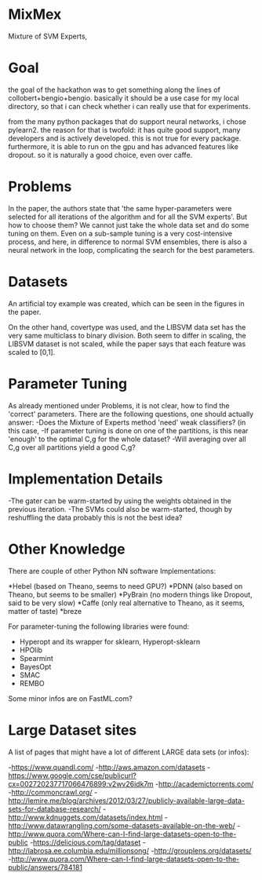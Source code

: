 
MixMex
======

Mixture of SVM Experts,


Goal
====

the goal of the hackathon was to get something along the lines of 
collobert+bengio+bengio.
basically it should be a use case for my local directory, so that i
can check whether i can really use that for experiments.

from the many python packages that do support neural networks,
i chose pylearn2. the reason for that is twofold: it has quite good
support, many developers and is actively developed. this is not
true for every package. furthermore, it is able to run on the gpu
and has advanced features like dropout. so it is naturally a good 
choice, even over caffe.



Problems
=======

In the paper, the authors state that 'the same hyper-parameters
were selected for all iterations of the algorithm and for all the
SVM experts'. But how to choose them? We cannot just take the
whole data set and do some tuning on them. Even on a sub-sample
tuning is a very cost-intensive process, and here, in difference to
normal SVM ensembles, there is also a neural network in the loop,
complicating the search for the best parameters. 


Datasets
======

An artificial toy example was created, which can be seen in the 
figures in the paper. 

On the other hand, covertype was used, and the LIBSVM data set
has the very same multiclass to binary division. Both seem to 
differ in scaling, the LIBSVM dataset is not scaled, while the paper
says that each feature was scaled to [0,1]. 



Parameter Tuning
=============

As already mentioned under Problems, it is not clear, how to find
the 'correct' parameters. There are the following questions, one
should actually answer:
	-Does the Mixture of Experts method 'need' weak classifiers?
		(in this case, 
	-If parameter tuning is done on one of the partitions, is this 
		near 'enough' to the optimal C,g for the whole dataset? 
	-Will averaging over all C,g over all partitions yield a good C,g?
	
	

Implementation Details
=================

-The gater can be warm-started by using the weights obtained in
the previous iteration.
-The SVMs could also be warm-started, though by reshuffling the
data probably this is not the best idea?


Other Knowledge
=============

There are couple of other Python NN software Implementations:

*Hebel (based on Theano, seems to need GPU?)
*PDNN (also based on Theano, but seems to be smaller)
*PyBrain (no modern things like Dropout, said to be very slow)
*Caffe (only real alternative to Theano, as it seems, matter of taste)
*breze
	
For parameter-tuning the following libraries were found:

* Hyperopt and its wrapper for sklearn, Hyperopt-sklearn
* HPOlib
* Spearmint
* BayesOpt
* SMAC
* REMBO
	
Some minor infos are on FastML.com?



Large Dataset sites
==============

A list of pages that might have a lot of different LARGE data sets (or infos):

-https://www.quandl.com/
-http://aws.amazon.com/datasets
-https://www.google.com/cse/publicurl?cx=002720237717066476899:v2wv26idk7m
-http://academictorrents.com/
-http://commoncrawl.org/
-http://lemire.me/blog/archives/2012/03/27/publicly-available-large-data-sets-for-database-research/
-http://www.kdnuggets.com/datasets/index.html
-http://www.datawrangling.com/some-datasets-available-on-the-web/
-http://www.quora.com/Where-can-I-find-large-datasets-open-to-the-public
-https://delicious.com/tag/dataset
-http://labrosa.ee.columbia.edu/millionsong/
-http://grouplens.org/datasets/
-http://www.quora.com/Where-can-I-find-large-datasets-open-to-the-public/answers/784181
	
	
	